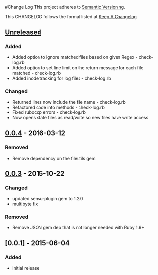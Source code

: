 #Change Log
This project adheres to [Semantic Versioning](http://semver.org/).

This CHANGELOG follows the format listed at [Keep A Changelog](http://keepachangelog.com/)

## [Unreleased]
### Added
- Added option to ignore matched files based on given Regex - check-log.rb
- Added option to set line limit on the return message for each file matched - check-log.rb
- Added inode tracking for log files - check-log.rb

### Changed
- Returned lines now include the file name - check-log.rb
- Refactored code into methods - check-log.rb
- Fixed rubocop errors - check-log.rb
- Now opens state files as read/write so new files have write access

## [0.0.4] - 2016-03-12
### Removed
- Remove dependency on the fileutils gem

## [0.0.3] - 2015-10-22
### Changed
- updated sensu-plugin gem to 1.2.0
- multibyte fix

### Removed
- Remove JSON gem dep that is not longer needed with Ruby 1.9+

## [0.0.1] - 2015-06-04

### Added
- initial release

[Unreleased]: https://github.com/sensu-plugins/sensu-plugins-logs/compare/0.0.4...HEAD
[0.0.4]: https://github.com/sensu-plugins/sensu-plugins-logs/compare/0.0.4...0.0.4
[0.0.3]: https://github.com/sensu-plugins/sensu-plugins-logs/compare/0.0.1...0.0.3
